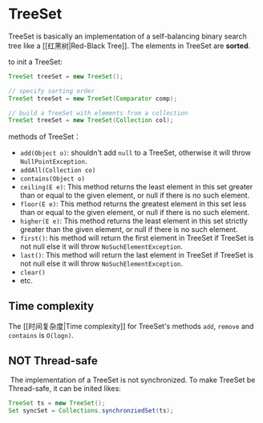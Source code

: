 # TreeSet

TreeSet is basically an implementation of a self-balancing binary search tree like a [[红黑树|Red-Black Tree]]. The elements in TreeSet are **sorted**.

to init a TreeSet:
```java
TreeSet treeSet = new TreeSet();

// specify sorting order
TreeSet treeSet = new TreeSet(Comparator comp);

// build a TreeSet with elements from a collection
TreeSet treeSet = new TreeSet(Collection col);
```

methods of TreeSet：

- `add(Object o)`: shouldn't add `null` to a TreeSet, otherwise it will throw `NullPointException`.
- `addAll(Collection co)`
- `contains(Object o)`
- `ceiling(E e)`: This method returns the least element in this set greater than or equal to the given element, or null if there is no such element.
- `floor(E e)`: This method returns the greatest element in this set less than or equal to the given element, or null if there is no such element.
- `higher(E e)`: This method returns the least element in this set strictly greater than the given element, or null if there is no such element.
- `first()`: his method will return the first element in TreeSet if TreeSet is not null else it will throw `NoSuchElementException`.
- `last()`: This method will return the last element in TreeSet if TreeSet is not null else it will throw `NoSuchElementException`.
- `clear()`
- etc.

## Time complexity

The [[时间复杂度|Time complexity]] for TreeSet's methods `add`, `remove` and `contains` is `O(logn)`.

## NOT Thread-safe

 The implementation of a TreeSet is not synchronized. To make TreeSet be Thread-safe, it can be inited likes:

```java
TreeSet ts = new TreeSet(); 
Set syncSet = Collections.synchronziedSet(ts);
```